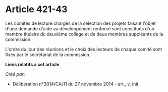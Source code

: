 # Article 421-43

Les comités de lecture chargés de la sélection des projets faisant l'objet d'une demande d'aide au développement renforcé
sont constitués d'un membre titulaire du deuxième collège et de deux membres suppléants de la commission. 

L'ordre du jour des réunions et le choix des lecteurs de chaque comité sont fixés par le secrétariat de la commission.

**Liens relatifs à cet article**

_Créé par_:

  - Délibération n°2014/CA/11 du 27 novembre 2014 - art., v. init.
